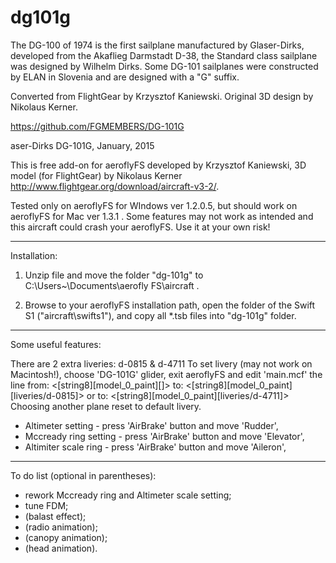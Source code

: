 # dg101g
The DG-100 of 1974 is the first sailplane manufactured by Glaser-Dirks, developed from the Akaflieg Darmstadt D-38, the Standard class sailplane was designed by Wilhelm Dirks. Some DG-101 sailplanes were constructed by ELAN in Slovenia and are designed with a "G" suffix.
		
Converted from FlightGear by Krzysztof Kaniewski. 
Original 3D design by Nikolaus Kerner.

https://github.com/FGMEMBERS/DG-101G


aser-Dirks DG-101G, January, 2015

This is free add-on for aeroflyFS developed by Krzysztof Kaniewski, 
3D model (for FlightGear) by Nikolaus Kerner http://www.flightgear.org/download/aircraft-v3-2/.

Tested only on aeroflyFS for WIndows ver 1.2.0.5, but should work on aeroflyFS for Mac ver 1.3.1 .
Some features may not work as intended and this aircraft could crash your aeroflyFS. Use it at your own risk!

------------------------------------------------------------
Installation:

1. Unzip file and move the folder "dg-101g" to C:\Users\~\Documents\aerofly FS\aircraft .

2. Browse to your aeroflyFS installation path, open the folder of the Swift S1 ("aircraft\swifts1"), and copy all *.tsb files into "dg-101g" folder.

------------------------------------------------------------
Some useful features:

There are 2 extra liveries: d-0815 & d-4711
To set livery (may not work on Macintosh!), choose 'DG-101G' glider, exit aeroflyFS and edit 'main.mcf' the line 
from: <[string8][model_0_paint][]>
to:	<[string8][model_0_paint][liveries/d-0815]>
or to:	<[string8][model_0_paint][liveries/d-4711]>
Choosing another plane reset to default livery.

- Altimeter setting - press 'AirBrake' button and move 'Rudder',
- Mccready ring setting - press 'AirBrake' button and move 'Elevator',
- Altimiter scale ring - press 'AirBrake' button and move 'Aileron',

------------------------------------------------------------
To do list (optional in parentheses):
- rework Mccready ring and Altimeter scale setting;
- tune FDM;
- (balast effect);
- (radio animation);
- (canopy animation);
- (head animation).
